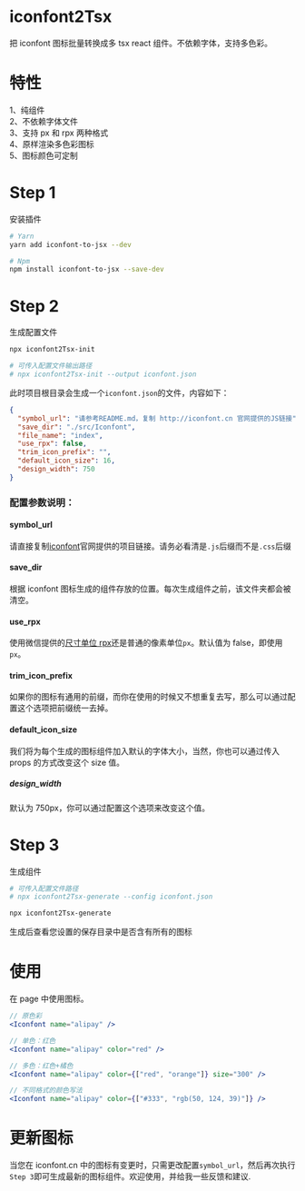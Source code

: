 # iconfont2Tsx

把 iconfont 图标批量转换成多 tsx react 组件。不依赖字体，支持多色彩。

# 特性

1、纯组件 <br> 2、不依赖字体文件 <br> 3、支持 px 和 rpx 两种格式 <br> 4、原样渲染多色彩图标 <br> 5、图标颜色可定制

# Step 1

安装插件

```bash
# Yarn
yarn add iconfont-to-jsx --dev

# Npm
npm install iconfont-to-jsx --save-dev
```

# Step 2

生成配置文件

```bash
npx iconfont2Tsx-init

# 可传入配置文件输出路径
# npx iconfont2Tsx-init --output iconfont.json
```

此时项目根目录会生成一个`iconfont.json`的文件，内容如下：

```json
{
  "symbol_url": "请参考README.md，复制 http://iconfont.cn 官网提供的JS链接",
  "save_dir": "./src/Iconfont",
  "file_name": "index",
  "use_rpx": false,
  "trim_icon_prefix": "",
  "default_icon_size": 16,
  "design_width": 750
}
```

### 配置参数说明：

#### symbol_url

请直接复制[iconfont](http://iconfont.cn)官网提供的项目链接。请务必看清是`.js`后缀而不是`.css`后缀

#### save_dir

根据 iconfont 图标生成的组件存放的位置。每次生成组件之前，该文件夹都会被清空。

#### use_rpx

使用微信提供的[尺寸单位 rpx](https://developers.weixin.qq.com/miniprogram/dev/framework/view/wxss.html#%E5%B0%BA%E5%AF%B8%E5%8D%95%E4%BD%8D)还是普通的像素单位`px`。默认值为 false，即使用`px`。

#### trim_icon_prefix

如果你的图标有通用的前缀，而你在使用的时候又不想重复去写，那么可以通过配置这个选项把前缀统一去掉。

#### default_icon_size

我们将为每个生成的图标组件加入默认的字体大小，当然，你也可以通过传入 props 的方式改变这个 size 值。

##### design_width

默认为 750px，你可以通过配置这个选项来改变这个值。

# Step 3

生成组件

```bash
# 可传入配置文件路径
# npx iconfont2Tsx-generate --config iconfont.json

npx iconfont2Tsx-generate
```

生成后查看您设置的保存目录中是否含有所有的图标

# 使用

在 page 中使用图标。

```jsx
// 原色彩
<Iconfont name="alipay" />

// 单色：红色
<Iconfont name="alipay" color="red" />

// 多色：红色+橘色
<Iconfont name="alipay" color={["red", "orange"]} size="300" />

// 不同格式的颜色写法
<Iconfont name="alipay" color={["#333", "rgb(50, 124, 39)"]} />

```

# 更新图标

当您在 iconfont.cn 中的图标有变更时，只需更改配置`symbol_url`，然后再次执行`Step 3`即可生成最新的图标组件。欢迎使用，并给我一些反馈和建议.
